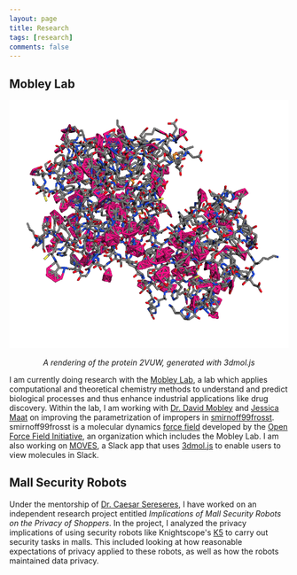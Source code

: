 ```yaml
---
layout: page
title: Research
tags: [research]
comments: false
---
```


## Mobley Lab

![2vuw](/assets/img/2vuw.png)

<center><i>A rendering of the protein 2VUW, generated with 3dmol.js</i></center>

I am currently doing research with the [Mobley Lab](https://www.mobleylab.org),
a lab which applies computational and theoretical chemistry methods to
understand and predict biological processes and thus enhance industrial
applications like drug discovery. Within the lab, I am working with [Dr. David
Mobley](https://www.mobleylab.org/people/david-mobley/) and [Jessica
Maat](https://mobleylab.org/people/jessica-maat/) on improving the
parametrization of impropers in
[smirnoff99frosst](https://github.com/openforcefield/smirnoff99Frosst).
smirnoff99frosst is a molecular dynamics [force
field](<https://en.wikipedia.org/wiki/Force_field_(chemistry)>) developed by the
[Open Force Field Initiative](https://openforcefield.org/), an organization
which includes the Mobley Lab. I am also working on
[MOVES](https://github.com/btjanaka/moves), a Slack app that uses
[3dmol.js](http://3dmol.csb.pitt.edu/) to enable users to view molecules in
Slack.

## Mall Security Robots

Under the mentorship of [Dr. Caesar
Sereseres](https://www.faculty.uci.edu/profile.cfm?faculty_id=2577), I have
worked on an independent research project entitled _Implications of Mall
Security Robots on the Privacy of Shoppers_. In the project, I analyzed the
privacy implications of using security robots like Knightscope's
[K5](https://www.knightscope.com/knightscope-k5/) to carry out security tasks in
malls. This included looking at how reasonable expectations of privacy applied
to these robots, as well as how the robots maintained data privacy.
